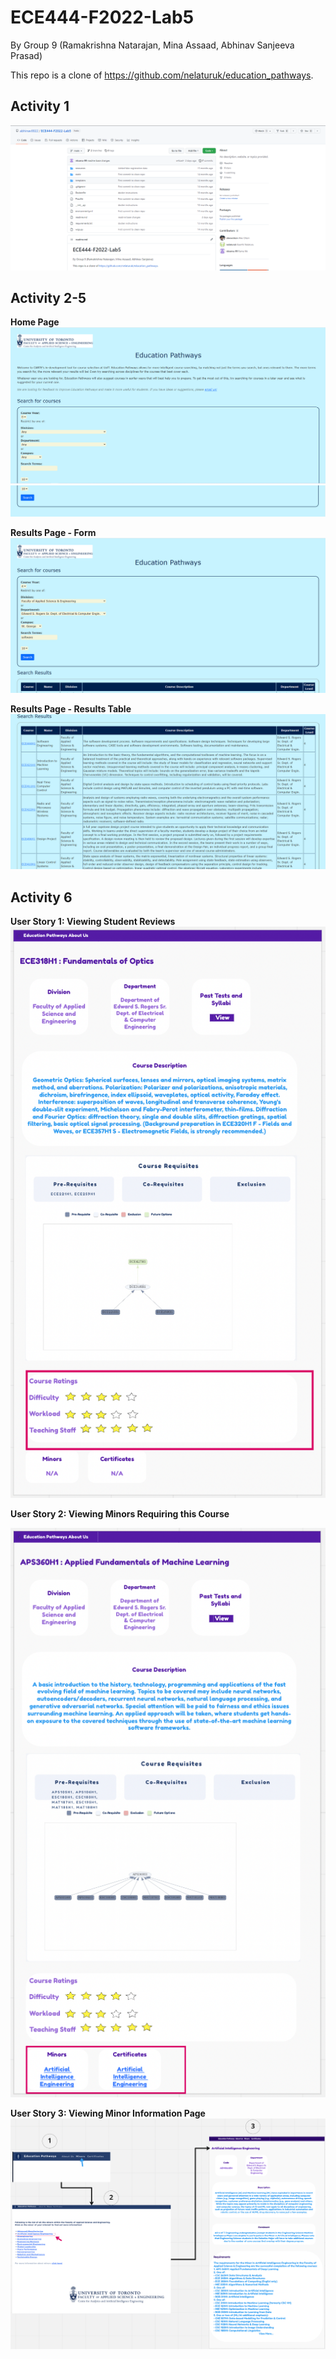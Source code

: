 # ECE444-F2022-Lab5

By Group 9 (Ramakrishna Natarajan, Mina Assaad, Abhinav Sanjeeva Prasad) 

This repo is a clone of https://github.com/nelaturuk/education_pathways.

## Activity 1

![Alt text](images/activity1.png?raw=true "Activity 1")


## Activity 2-5

**Home Page**
![Alt text](images/activity2-5_home_page_1.png?raw=true "Activity 2-5 1")
![Alt text](images/activity2-5_home_page_2.png?raw=true "Activity 2-5 2")

**Results Page - Form**
![Alt text](images/activity2-5_results_page_form.png?raw=true "Activity 2-5 3")

**Results Page - Results Table**
![Alt text](images/activity2-5_results_page_results.png?raw=true "Activity 2-5 4")


## Activity 6

**User Story 1: Viewing Student Reviews**
![Alt text](images/activity6_user_story_1.png?raw=true "Activity 6 1")

**User Story 2: Viewing Minors Requiring this Course**

![Alt text](images/activity6_user_story_2.png?raw=true "Activity 6 2")

**User Story 3: Viewing Minor Information Page**
![Alt text](images/activity6_user_story_3.png?raw=true "Activity 6 3")
